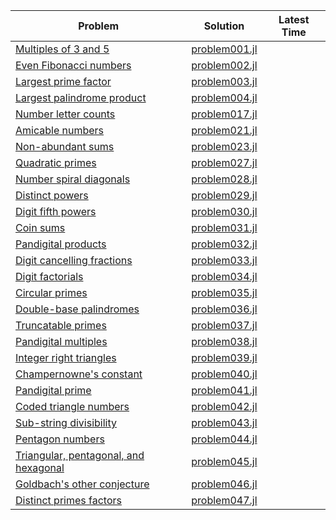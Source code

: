 | Problem    | Solution  | Latest Time |
| ---------- | --------  | ----------- |
| [Multiples of 3 and 5](https://projecteuler.net/problem=1) | [problem001.jl](problem001.jl) |
| [Even Fibonacci numbers](https://projecteuler.net/problem=2) | [problem002.jl](problem002.jl) |
| [Largest prime factor](https://projecteuler.net/problem=3) | [problem003.jl](problem003.jl) |
| [Largest palindrome product](https://projecteuler.net/problem=4) | [problem004.jl](problem004.jl) |
| [Number letter counts](https://projecteuler.net/problem=17) | [problem017.jl](problem017.jl) |
| [Amicable numbers](https://projecteuler.net/problem=21) | [problem021.jl](problem021.jl) |
| [Non-abundant sums](https://projecteuler.net/problem=23) | [problem023.jl](problem023.jl) |
| [Quadratic primes](https://projecteuler.net/problem=27) | [problem027.jl](problem027.jl) |
| [Number spiral diagonals](https://projecteuler.net/problem=28) | [problem028.jl](problem028.jl) |
| [Distinct powers](https://projecteuler.net/problem=29) | [problem029.jl](problem029.jl) |
| [Digit fifth powers](https://projecteuler.net/problem=30) | [problem030.jl](problem030.jl) |
| [Coin sums](https://projecteuler.net/problem=31) | [problem031.jl](problem031.jl) |
| [Pandigital products](https://projecteuler.net/problem=32) | [problem032.jl](problem032.jl) |
| [Digit cancelling fractions](https://projecteuler.net/problem=33) | [problem033.jl](problem033.jl) |
| [Digit factorials](https://projecteuler.net/problem=34) | [problem034.jl](problem034.jl) |
| [Circular primes](https://projecteuler.net/problem=35) | [problem035.jl](problem035.jl) |
| [Double-base palindromes](https://projecteuler.net/problem=36) | [problem036.jl](problem036.jl) |
| [Truncatable primes](https://projecteuler.net/problem=37) | [problem037.jl](problem037.jl) |
| [Pandigital multiples](https://projecteuler.net/problem=38) | [problem038.jl](problem038.jl) |
| [Integer right triangles](https://projecteuler.net/problem=39) | [problem039.jl](problem039.jl) |
| [Champernowne's constant](https://projecteuler.net/problem=40) | [problem040.jl](problem040.jl) |
| [Pandigital prime](https://projecteuler.net/problem=41) | [problem041.jl](problem041.jl) |
| [Coded triangle numbers](https://projecteuler.net/problem=42) | [problem042.jl](problem042.jl) |
| [Sub-string divisibility](https://projecteuler.net/problem=43) | [problem043.jl](problem043.jl) |
| [Pentagon numbers](https://projecteuler.net/problem=44) | [problem044.jl](problem044.jl) |
| [Triangular, pentagonal, and hexagonal](https://projecteuler.net/problem=45) | [problem045.jl](problem045.jl) |
| [Goldbach's other conjecture](https://projecteuler.net/problem=46) | [problem046.jl](problem046.jl) |
| [Distinct primes factors](https://projecteuler.net/problem=47) | [problem047.jl](problem047.jl) |
